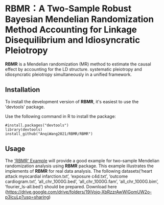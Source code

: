 # RBMR：A Two-Sample Robust Bayesian Mendelian Randomization Method Accounting for Linkage Disequilibrium and Idiosyncratic Pleiotropy
**RBMR** is a Mendelian randomization (MR) method to estimate the causal effect by accounting for the LD structure. systematic pleiotropy and idiosyncratic pleiotropy simultaneously in a unified framework. 
## Installation
To install the development version of **RBMR**, it's easiest to use the 'devtools' package.

Use the following command in R to install the package:
```
#install.packages("devtools")
library(devtools)
install_github("AnqiWang2021/RBMR/RBMR")
```
## Usage
The ['RBMR' Example](https://github.com/AnqiWang2021/RBMR/blob/main/Example/example.R) will provide a good example for two-sample Mendelian randomization analysis using **RBMR** package. This example illustrates the implements of **RBMR** for real data analysis. The
following datasets(‘heart attack myocardial infarction.txt’, ‘exposure c4d.txt’, ‘outcome cardiogram.txt’, ‘all_chr_1000G.bed’,
‘all_chr_1000G.fam’, ‘all_chr_1000G.bim’, ‘fourier_ls-all.bed’) should be prepared. Download here (https://drive.google.com/drive/folders/19iVojq-XbRzzrAwWIGomUW2o-p3lcuLp?usp=sharing)


